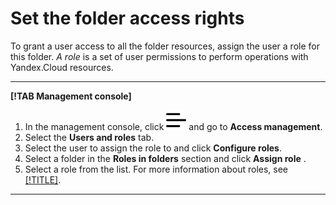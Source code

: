 # Set the folder access rights

To grant a user access to all the folder resources, assign the user a role for this folder. _A role_ is a set of user permissions to perform operations with Yandex.Cloud resources.

---

**[!TAB Management console]**

1. In the management console, click ![image](../../../_assets/ugly-sandwich.svg) and go to **Access management**.
2. Select the **Users and roles** tab.
3. Select the user to assign the role to and click **Configure roles**.
4. Select a folder in the **Roles in folders** section and click **Assign role** .
5. Select a role from the list. For more information about roles, see [[!TITLE]](../../../iam/concepts/access-control/roles.md).

---

